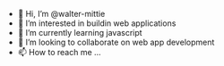 - 👋 Hi, I’m @walter-mittie
- 👀 I’m interested in buildin web applications
- 🌱 I’m currently learning javascript
- 💞️ I’m looking to collaborate on web app development
- 📫 How to reach me ...

<!---
walter-mittie/walter-mittie is a ✨ special ✨ repository because its `README.md` (this file) appears on your GitHub profile.
You can click the Preview link to take a look at your changes.
--->
